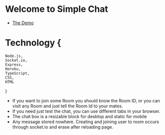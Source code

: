 # Welcome to Simple Chat
- [The Demo](https://kir8mir.github.io/chat-app/)

# Technology {
    Node.js, 
    Socket.io, 
    Express, 
    Heroku, 
    TypeScript, 
    CSS, 
    HTML
}

- If you want to join some Room you should know the Room ID, or you can visit any Room and just tell the Room Id to your mates. 
- If you need just test the chat, you can use different tabs in your browser.
- The chat box is a resizable block for desktop and static for mobile
- Any message stored nowhere. Creating and joining user to room occurs through socket.io and erase after reloading page.

